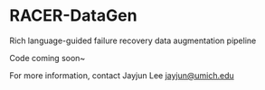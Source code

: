 # RACER-DataGen
Rich language-guided failure recovery data augmentation pipeline


Code coming soon~


For more information, contact Jayjun Lee <jayjun@umich.edu>
